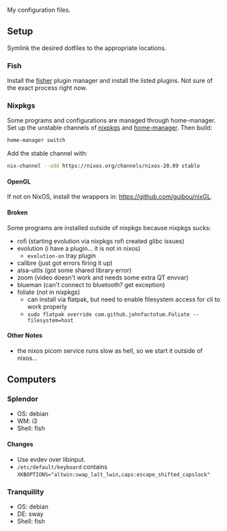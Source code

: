 My configuration files.

## Setup

Symlink the desired dotfiles to the appropriate locations.

### Fish

Install the [fisher](https://github.com/jorgebucaran/fisher) plugin manager and
install the listed plugins. Not sure of the exact process right now.

### Nixpkgs

Some programs and configurations are managed through home-manager. Set up the
unstable channels of [nixpkgs](https://nixos.org/download.html) and
[home-manager](https://github.com/nix-community/home-manager). Then build:

```bash
home-manager switch
```

Add the stable channel with:

```bash
nix-channel --add https://nixos.org/channels/nixos-20.09 stable
```

#### OpenGL

If not on NixOS, install the wrappers in: https://github.com/guibou/nixGL.

#### Broken

Some programs are installed outside of nixpkgs because nixpkgs sucks:

- rofi (starting evolution via nixpkgs rofi created glibc issues)
- evolution (i have a plugin... it is not in nixos)
  - `evolution-on` tray plugin
- calibre (just got errors firing it up)
- alsa-utils (got some shared library error)
- zoom (video doesn't work and needs some extra QT envvar)
- blueman (can't connect to bluetooth? get exception)
- foliate (not in nixpkgs)
  - can install via flatpak, but need to enable filesystem access for cli to work properly
  - `sudo flatpak override com.github.johnfactotum.Foliate --filesystem=host`

#### Other Notes

- the nixos picom service runs slow as hell, so we start it outside of nixos...

## Computers

### Splendor

- OS: debian
- WM: i3
- Shell: fish

#### Changes

- Use evdev over libinput.
- `/etc/default/keyboard` contains `XKBOPTIONS="altwin:swap_lalt_lwin,caps:escape_shifted_capslock"`

### Tranquility

- OS: debian
- DE: sway
- Shell: fish
